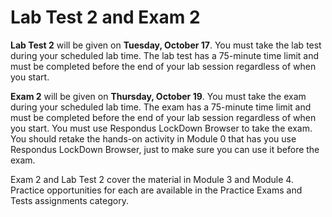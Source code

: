 # Lab Test 2 and Exam 2

**Lab Test 2** will be given on **Tuesday, October 17**. You must take the lab
test during your scheduled lab time. The lab test has a 75-minute time limit and
must be completed before the end of your lab session regardless of when you
start.

**Exam 2** will be given on **Thursday, October 19**. You must take the exam
during your scheduled lab time. The exam has a 75-minute time limit and must be
completed before the end of your lab session regardless of when you start. You
must use Respondus LockDown Browser to take the exam. You should retake the
hands-on activity in Module 0 that has you use Respondus LockDown Browser, just
to make sure you can use it before the exam.

Exam 2 and Lab Test 2 cover the material in Module 3 and Module 4. Practice
opportunities for each are available in the Practice Exams and Tests
assignments category.


